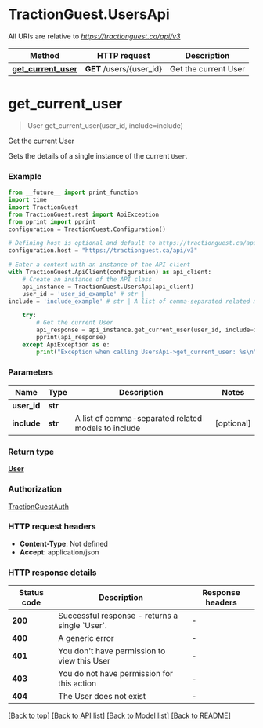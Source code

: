 # TractionGuest.UsersApi

All URIs are relative to *https://tractionguest.ca/api/v3*

Method | HTTP request | Description
------------- | ------------- | -------------
[**get_current_user**](UsersApi.md#get_current_user) | **GET** /users/{user_id} | Get the current User


# **get_current_user**
> User get_current_user(user_id, include=include)

Get the current User

Gets the details of a single instance of the current `User`.

### Example

```python
from __future__ import print_function
import time
import TractionGuest
from TractionGuest.rest import ApiException
from pprint import pprint
configuration = TractionGuest.Configuration()

# Defining host is optional and default to https://tractionguest.ca/api/v3
configuration.host = "https://tractionguest.ca/api/v3"

# Enter a context with an instance of the API client
with TractionGuest.ApiClient(configuration) as api_client:
    # Create an instance of the API class
    api_instance = TractionGuest.UsersApi(api_client)
    user_id = 'user_id_example' # str | 
include = 'include_example' # str | A list of comma-separated related models to include (optional)

    try:
        # Get the current User
        api_response = api_instance.get_current_user(user_id, include=include)
        pprint(api_response)
    except ApiException as e:
        print("Exception when calling UsersApi->get_current_user: %s\n" % e)
```

### Parameters

Name | Type | Description  | Notes
------------- | ------------- | ------------- | -------------
 **user_id** | **str**|  | 
 **include** | **str**| A list of comma-separated related models to include | [optional] 

### Return type

[**User**](User.md)

### Authorization

[TractionGuestAuth](../README.md#TractionGuestAuth)

### HTTP request headers

 - **Content-Type**: Not defined
 - **Accept**: application/json

### HTTP response details
| Status code | Description | Response headers |
|-------------|-------------|------------------|
**200** | Successful response - returns a single &#x60;User&#x60;. |  -  |
**400** | A generic error |  -  |
**401** | You don&#39;t have permission to view this User |  -  |
**403** | You do not have permission for this action |  -  |
**404** | The User does not exist |  -  |

[[Back to top]](#) [[Back to API list]](../README.md#documentation-for-api-endpoints) [[Back to Model list]](../README.md#documentation-for-models) [[Back to README]](../README.md)

